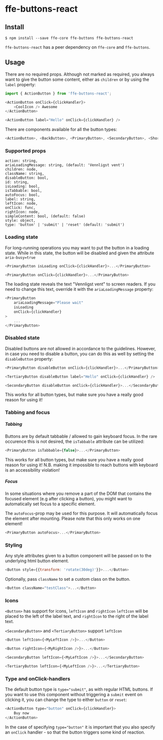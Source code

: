 # ffe-buttons-react

## Install

```
$ npm install --save ffe-core ffe-buttons ffe-buttons-react
```

`ffe-buttons-react` has a peer dependency on `ffe-core` and `ffe-buttons`. 

## Usage

There are no required props. Although not marked as required, you always want
to give the button some content, either as `children` or by using the `label`
property:

```javascript
import { ActionButton } from 'ffe-buttons-react';

<ActionButton onClick={clickHandler}>
    <CoolIcon /> Awesome
</ActionButton>

<ActionButton label="Hello" onClick={clickHandler} />
```

There are components available for all the button types:

```javascript
<ActionButton>, <BackButton>, <PrimaryButton>, <SecondaryButton>, <ShortcutButton>, <TertiaryButton>
```

### Supported props

```
action: string,
ariaLoadingMessage: string, (default: 'Vennligst vent')
children: node,
className: string,
disableButton: bool,
id: string,
isLoading: bool,
isTabbable: bool,
autoFocus: bool,
label: string,
leftIcon: node,
onClick: func,
rightIcon: node,
simpleContent: bool, (default: false)
style: object,
type: 'button' | 'submit' | 'reset' (default: 'submit')
```

### Loading state

For long-running operations you may want to put the button in a loading state.
While in this state, the button will be disabled and given the attribute `aria-busy=true`

```javascript
<PrimaryButton isLoading onClick={clickHandler}>...</PrimaryButton>

<PrimaryButton onClick={clickHandler}>...</PrimaryButton>
```

The loading state reveals the text "Vennligst vent" to screen readers.
If you need to change this text, override it with the `ariaLoadingMessage`
property:

```javascript
<PrimaryButton
    ariaLoadingMessage="Please wait"
    isLoading
    onClick={clickHandler}
>
    ...
</PrimaryButton>
```


### Disabled state

Disabled buttons are not allowed in accordance to the  guidelines. However, in
case you need to disable a button, you can do this as well by setting the
`disableButton` property:

```javascript
<PrimaryButton disableButton onClick={clickHandler}>...</PrimaryButton>

<TertiaryButton disableButton label="Hello" onClick={clickHandler} />

<SecondaryButton disableButton onClick={clickHandler}>...</SecondaryButton>
```

This works for all button types, but make sure you have a really good reason for
using it!

### Tabbing and focus

##### Tabbing

Buttons are by default tabbable / allowed to gain keyboard focus. In the rare
occurence this is not desired, the `isTabbable` attribute can be utilized:

```javascript
<PrimaryButton isTabbable={false}>...</PrimaryButton>
```

This works for all button types, but make sure you have a really good reason for
using it! N.B. making it impossible to reach buttons with keyboard is an
accessibility violation!

##### Focus

In some situations where you remove a part of the DOM that contains the focused element (e.g after clicking a button), you might want to automatically set focus to a specific element.

The `autoFocus`-prop may be used for this purpose. It will automatically focus the element after mounting. Please note that this only works on one element!

```javascript
<PrimaryButton autoFocus>...</PrimaryButton>
```


### Styling

Any style attributes given to a button component will be passed on to the
underlying html button element.

```javascript
<Button style={{transform: 'rotate(30deg)'}}>...</Button>
```

Optionally, pass `className` to set a custom class on the button.

```javascript
<Button className="testClass">...</Button>
```

### Icons

`<Button>` has support for icons, `leftIcon` and `rightIcon`
`leftIcon` will be placed to the left of the label text, and `rightIcon` to the right of the label text.

`<SecondaryButton>` and `<TertiaryButton>` support `leftIcon`


```javascript
<Button leftIcon={<MyLeftIcon />}>...</Button>
```
```javascript
<Button rightIcon={<MyRightIcon />}>...</Button>
```
```javascript
<SecondaryButton leftIcon={<MyLeftIcon />}>...</SecondaryButton>
```
```javascript
<TertiaryButton leftIcon={<MyLeftIcon />}>...</TertiaryButton>
```


### Type and onClick-handlers

The default button type is `type="submit"`, as with regular HTML buttons. If
you want to use this component without triggering a `submit` event on clicking
it, you can change the type to either `button` or `reset`:

```javascript
<ActionButton type="button" onClick={clickHandler}>
    Buy now
</ActionButton>
```

In the case of specifying `type="button"` it is important that you also
specify an `onClick` handler - so that the button triggers some kind of
reaction.
